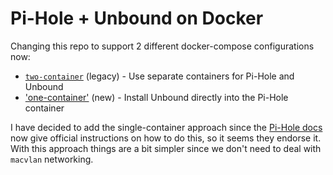 # Pi-Hole + Unbound on Docker

Changing this repo to support 2 different docker-compose configurations now:

- [`two-container`](two-container/) (legacy) - Use separate containers for Pi-Hole and Unbound
- ['one-container'](one-container/) (new) - Install Unbound directly into the Pi-Hole container

I have decided to add the single-container approach since the [Pi-Hole docs](https://docs.pi-hole.net/guides/unbound/) now give official instructions on how to do this, so it seems they endorse it. With this approach things are a bit simpler since we don't need to deal with `macvlan` networking.
